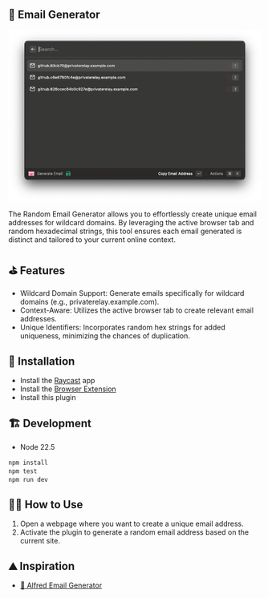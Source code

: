 ## 💌 Email Generator

![screenshot](./assets/screenshot.png)

The Random Email Generator allows you to effortlessly create unique email addresses for wildcard domains. By leveraging the active browser tab and random hexadecimal strings, this tool ensures each email generated is distinct and tailored to your current online context.

## ⛳ Features

* Wildcard Domain Support: Generate emails specifically for wildcard domains (e.g., privaterelay.example.com).
* Context-Aware: Utilizes the active browser tab to create relevant email addresses.
* Unique Identifiers: Incorporates random hex strings for added uniqueness, minimizing the chances of duplication.

## 🧬 Installation

* Install the [Raycast](https://www.raycast.com/) app
* Install the [Browser Extension](https://www.raycast.com/browser-extension)
* Install this plugin

## 🏗️ Development

* Node 22.5

```bash
npm install
npm test
npm run dev
```

## 🙋🏼 How to Use

1. Open a webpage where you want to create a unique email address.
2. Activate the plugin to generate a random email address based on the current site.

## ⛰️ Inspiration

* [💌 Alfred Email Generator](https://github.com/mxbaylee/email-generator)
